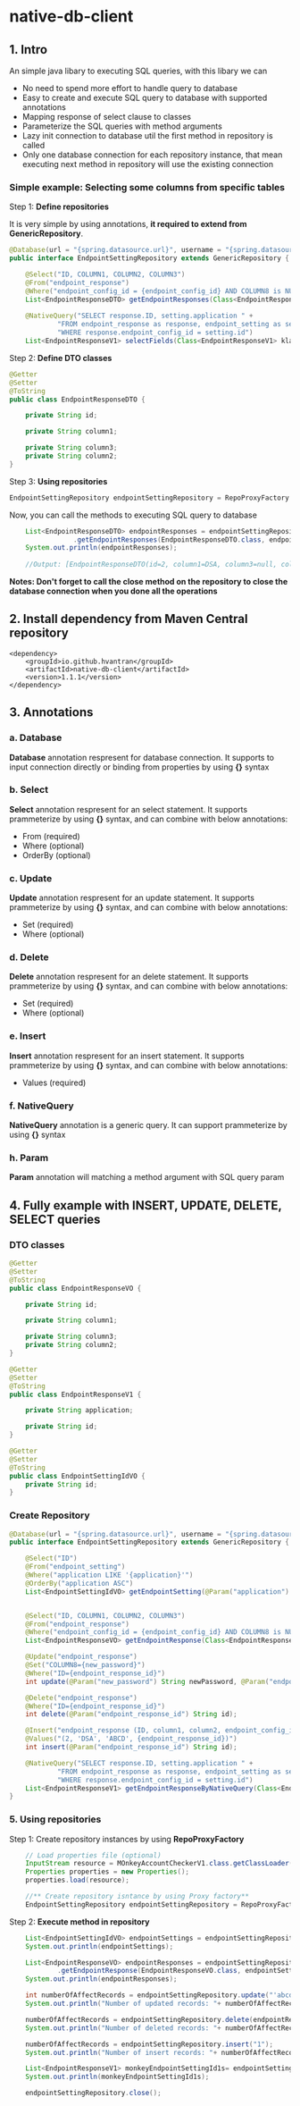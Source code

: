 # native-db-client


## 1. Intro
An simple java libary to executing SQL queries, with this libary we can

- No need to spend more effort to handle query to database
- Easy to create and execute SQL query to database with supported annotations
- Mapping response of select clause to classes
- Parameterize the SQL queries with method arguments
- Lazy init connection to database util the first method in repository is called
- Only one database connection for each repository instance, that mean executing next method in repository will use the existing connection

### **Simple example**: Selecting some columns from specific tables
Step 1: **Define repositories**

It is very simple by using annotations, **it required to extend from GenericRepository**. 
```java
@Database(url = "{spring.datasource.url}", username = "{spring.datasource.username}", password = "{spring.datasource.password}")
public interface EndpointSettingRepository extends GenericRepository {

    @Select("ID, COLUMN1, COLUMN2, COLUMN3")
    @From("endpoint_response")
    @Where("endpoint_config_id = {endpoint_config_id} AND COLUMN8 is NULL AND COLUMN10 LIKE {column10}")
    List<EndpointResponseDTO> getEndpointResponses(Class<EndpointResponseDTO> responseHandler, @Param("endpoint_config_id") String endpointSettingId, @Param("column10")String filterCol10);
    
    @NativeQuery("SELECT response.ID, setting.application " +
            "FROM endpoint_response as response, endpoint_setting as setting " +
            "WHERE response.endpoint_config_id = setting.id")
    List<EndpointResponseV1> selectFields(Class<EndpointResponseV1> klass);
```

Step 2: **Define DTO classes**
```java
@Getter
@Setter
@ToString
public class EndpointResponseDTO {

    private String id;

    private String column1;

    private String column3;
    private String column2;
}
```

Step 3: **Using repositories**
```java
EndpointSettingRepository endpointSettingRepository = RepoProxyFactory.getRepositoryProxyInstance(EndpointSettingRepository.class, properties);
```
Now, you can call the methods to executing SQL query to database
```java
    List<EndpointResponseDTO> endpointResponses = endpointSettingRepository
                .getEndpointResponses(EndpointResponseDTO.class, endpointSettings.get(0).getId(), "'A%'");
    System.out.println(endpointResponses);
    
    //Output: [EndpointResponseDTO(id=2, column1=DSA, column3=null, column2=ABCD)]
```

**Notes: Don't forget to call the close method on the repository to close the database connection when you done all the operations**


## 2. Install dependency from Maven Central repository
```maven
<dependency>
    <groupId>io.github.hvantran</groupId>
    <artifactId>native-db-client</artifactId>
    <version>1.1.1</version>
</dependency>
```
## 3. Annotations
### a. Database
**Database** annotation respresent for database connection.
It supports to input connection directly or binding from properties by using **{}** syntax

### b. Select
**Select** annotation respresent for an select statement.
It supports prammeterize by using **{}** syntax, and can combine with below annotations:
- From (required)
- Where (optional)
- OrderBy (optional)

### c. Update
**Update** annotation respresent for an update statement.
It supports prammeterize by using **{}** syntax, and can combine with below annotations:
- Set (required)
- Where (optional)

### d. Delete
**Delete** annotation respresent for an delete statement.
It supports prammeterize by using **{}** syntax, and can combine with below annotations:
- Set (required)
- Where (optional)

### e. Insert
**Insert** annotation respresent for an insert statement.
It supports prammeterize by using **{}** syntax, and can combine with below annotations:
- Values (required)

### f. NativeQuery
**NativeQuery** annotation is a generic query. It can support prammeterize by using **{}** syntax

### h. Param
**Param** annotation will matching a method argument with SQL query param

## 4. Fully example with INSERT, UPDATE, DELETE, SELECT queries

### DTO classes
```java
@Getter
@Setter
@ToString
public class EndpointResponseVO {

    private String id;

    private String column1;

    private String column3;
    private String column2;
}

@Getter
@Setter
@ToString
public class EndpointResponseV1 {

    private String application;

    private String id;
}

@Getter
@Setter
@ToString
public class EndpointSettingIdVO {
    private String id;
}
```
### Create Repository
```java
@Database(url = "{spring.datasource.url}", username = "{spring.datasource.username}", password = "{spring.datasource.password}")
public interface EndpointSettingRepository extends GenericRepository {

    @Select("ID")
    @From("endpoint_setting")
    @Where("application LIKE '{application}'")
    @OrderBy("application ASC")
    List<EndpointSettingIdVO> getEndpointSetting(@Param("application") String applicationName, Class<EndpointSettingIdVO> responseHandler);


    @Select("ID, COLUMN1, COLUMN2, COLUMN3")
    @From("endpoint_response")
    @Where("endpoint_config_id = {endpoint_config_id} AND COLUMN8 is NULL AND COLUMN10 LIKE {column10}")
    List<EndpointResponseVO> getEndpointResponse(Class<EndpointResponseVO> responseHandler, @Param("endpoint_config_id") String endpointSettingId, @Param("column10")String filterCol10);

    @Update("endpoint_response")
    @Set("COLUMN8={new_password}")
    @Where("ID={endpoint_response_id}")
    int update(@Param("new_password") String newPassword, @Param("endpoint_response_id") String id);

    @Delete("endpoint_response")
    @Where("ID={endpoint_response_id}")
    int delete(@Param("endpoint_response_id") String id);

    @Insert("endpoint_response (ID, column1, column2, endpoint_config_id)")
    @Values("(2, 'DSA', 'ABCD', {endpoint_response_id})")
    int insert(@Param("endpoint_response_id") String id);

    @NativeQuery("SELECT response.ID, setting.application " +
            "FROM endpoint_response as response, endpoint_setting as setting " +
            "WHERE response.endpoint_config_id = setting.id")
    List<EndpointResponseV1> getEndpointResponseByNativeQuery(Class<EndpointResponseV1> klass);
}
```

### 5. Using repositories

Step 1: Create repository instances by using **RepoProxyFactory**
```java
    // Load properties file (optional)
    InputStream resource = MOnkeyAccountCheckerV1.class.getClassLoader().getResourceAsStream("application.properties");
    Properties properties = new Properties();
    properties.load(resource);

    //** Create repository isntance by using Proxy factory**
    EndpointSettingRepository endpointSettingRepository = RepoProxyFactory.getRepositoryProxyInstance(EndpointSettingRepository.class, properties);
```

Step 2: **Execute method in repository**
```java
    List<EndpointSettingIdVO> endpointSettings = endpointSettingRepository.getEndpointSetting("MOnkey%", EndpointSettingIdVO.class);
    System.out.println(endpointSettings);

    List<EndpointResponseVO> endpointResponses = endpointSettingRepository
            .getEndpointResponse(EndpointResponseVO.class, endpointSettings.get(0).getId(), "'A%'");
    System.out.println(endpointResponses);

    int numberOfAffectRecords = endpointSettingRepository.update("'abcdsaefasd'", endpointResponses.get(0).getId());
    System.out.println("Number of updated records: "+ numberOfAffectRecords);

    numberOfAffectRecords = endpointSettingRepository.delete(endpointResponses.get(0).getId());
    System.out.println("Number of deleted records: "+ numberOfAffectRecords);

    numberOfAffectRecords = endpointSettingRepository.insert("1");
    System.out.println("Number of insert records: "+ numberOfAffectRecords);

    List<EndpointResponseV1> monkeyEndpointSettingId1s= endpointSettingRepository.getEndpointResponseByNativeQuery(EndpointResponseV1.class);
    System.out.println(monkeyEndpointSettingId1s);

    endpointSettingRepository.close();
```
